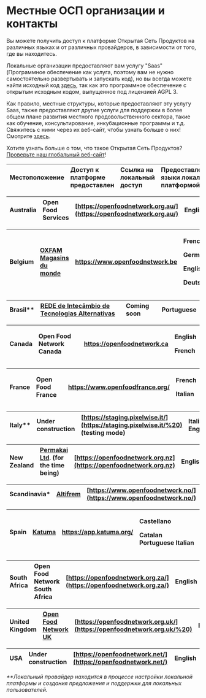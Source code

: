 # Местные ОСП организации и контакты

Вы можете получить доступ к платформе Открытая Сеть Продуктов на различных языках и от различных провайдеров, в зависимости от того, где вы находитесь.

Локальные организации предоставляют вам услугу "Saas" \(Программное обеспечение как услуга, поэтому вам не нужно самостоятельно развертывать и запускать код\), но вы всегда можете найти исходный код [здесь](https://github.com/openfoodfoundation/openfoodnetwork#boards?repos=6257856), так как это программное обеспечение с открытым исходным кодом, выпущенное под лицензией AGPL 3.

Как правило, местные структуры, которые предоставляют эту услугу Saas, также предоставляют другие услуги для поддержки в более общем плане развития местного продовольственного сектора, такие как обучение, консультирование, инкубационные программы и т.д. Свяжитесь с ними через их веб-сайт, чтобы узнать больше о них! Смотрите [здесь](https://www.openfoodnetwork.org/find-your-local-open-food-network/).

Хотите узнать больше о том, что такое Открытая Сеть Продуктов? [Проверьте наш глобальный веб-сайт](https://www.openfoodnetwork.org/)!

| Местоположение | Доступ к платформе предоставлен | Ссылка на локальный доступ | Предоставленные языки локальной платформой |
| :--- | :--- | :--- | :--- |


| Australia | Open Food Services | [https://openfoodnetwork.org.au/](https://openfoodnetwork.org.au/) | English |
| :--- | :--- | :--- | :--- |


<table>
  <thead>
    <tr>
      <th style="text-align:left">Belgium</th>
      <th style="text-align:left"><a href="https://www.oxfammagasinsdumonde.be/acheter-equitable/open-food-network-belgium/#.XYoOOvfgo5k">OXFAM Magasins du monde</a>
      </th>
      <th style="text-align:left"><a href="https://www.openfoodnetwork.be">https://www.openfoodnetwork.be</a>
      </th>
      <th style="text-align:left">
        <p>French</p>
        <p>German</p>
        <p>English</p>
        <p>Deutsch</p>
      </th>
    </tr>
  </thead>
  <tbody></tbody>
</table>

| Brasil\*\* | [REDE de Intecâmbio de Tecnologias Alternativas](http://redemg.org.br/) | Coming soon | Portuguese |
| :--- | :--- | :--- | :--- |


<table>
  <thead>
    <tr>
      <th style="text-align:left">Canada</th>
      <th style="text-align:left">Open Food Network Canada</th>
      <th style="text-align:left"><a href="https://openfoodnetwork.ca ">https://openfoodnetwork.ca</a>
      </th>
      <th style="text-align:left">
        <p>English</p>
        <p>French</p>
      </th>
    </tr>
  </thead>
  <tbody></tbody>
</table>

<table>
  <thead>
    <tr>
      <th style="text-align:left">France</th>
      <th style="text-align:left">Open Food France</th>
      <th style="text-align:left"><a href="https://www.openfoodfrance.org/">https://www.openfoodfrance.org/</a>
      </th>
      <th style="text-align:left">
        <p>French</p>
        <p>Italian</p>
      </th>
    </tr>
  </thead>
  <tbody></tbody>
</table>

| Italy\*\* | Under construction | [https://staging.pixelwise.it/](https://staging.pixelwise.it/%20) \(testing mode\) | Italian English |
| :--- | :--- | :--- | :--- |


| New Zealand | [Permakai Ltd](https://permakai.nz). \(for the time being\) | [https://openfoodnetwork.org.nz](https://openfoodnetwork.org.nz) | English |
| :--- | :--- | :--- | :--- |


| Scandinavia\* | [Altifrem](https://altifrem.wordpress.com/) | [https://www.openfoodnetwork.no/](https://www.openfoodnetwork.no/) | Norwegian Swedish |
| :--- | :--- | :--- | :--- |


<table>
  <thead>
    <tr>
      <th style="text-align:left">Spain</th>
      <th style="text-align:left"><a href="http://katuma.org/">Katuma</a>
      </th>
      <th style="text-align:left"><a href="https://app.katuma.org/ ">https://app.katuma.org/</a>
      </th>
      <th style="text-align:left">
        <p>Castellano</p>
        <p>Catalan Portuguese Italian</p>
      </th>
    </tr>
  </thead>
  <tbody></tbody>
</table>

| South Africa | Open Food Network South Africa | [https://openfoodnetwork.org.za/](https://openfoodnetwork.org.za/) | English |
| :--- | :--- | :--- | :--- |


| United Kingdom | [Open Food Network UK](https://about.openfoodnetwork.org.uk/) | [https://openfoodnetwork.org.uk/](https://openfoodnetwork.org.uk/%20) | English |
| :--- | :--- | :--- | :--- |


| USA | Under construction | [https://openfoodnetwork.net/](https://openfoodnetwork.net/) | English |
| :--- | :--- | :--- | :--- |


_\*\*Локальный провайдер находится в процессе настройки локальной платформы и создания предложения и поддержки для локальных пользователей._

